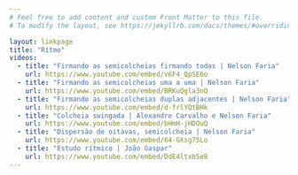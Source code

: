 ```yaml
---
# Feel free to add content and custom Front Matter to this file.
# To modify the layout, see https://jekyllrb.com/docs/themes/#overriding-theme-defaults

layout: linkpage
title: "Rítmo"
videos:
  - title: "Firmando as semicolcheias firmando todas | Nelson Faria"
    url: https://www.youtube.com/embed/v6F4_QpSE6o
  - title: "Firmando as semicolcheias uma a uma | Nelson Faria"
    url: https://www.youtube.com/embed/BRKuQgla3nQ
  - title: "Firmando as semicolcheias duplas adjacentes | Nelson Faria"
    url: https://www.youtube.com/embed/d-frlYQtBHk
  - title: "Colcheia swingada | Alexandre Carvalho e Nelson Faria"
    url: https://www.youtube.com/embed/bHmH-jHDOuQ
  - title: "Dispersão de oitavas, semicolcheia | Nelson Faria"
    url: https://www.youtube.com/embed/64-GXsg75Lo
  - title: "Estudo rítmico | João Gaspar"
    url: https://www.youtube.com/embed/DdE4ltxbSe8
---
```

